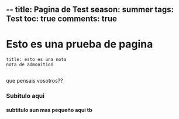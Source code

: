 --
title: Pagina de Test
season: summer
tags: Test
toc: true
comments: true
---

# Esto es una prueba de pagina

```ad-note
title: esto es una nota
nota de admonition


```


que pensais vosotros??

### Subitulo aqui

#### subtitulo aun mas pequeño aqui tb
